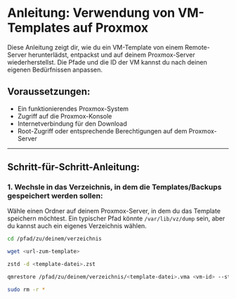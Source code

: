 # Anleitung: Verwendung von VM-Templates auf Proxmox

Diese Anleitung zeigt dir, wie du ein VM-Template von einem Remote-Server herunterlädst, entpackst und auf deinem Proxmox-Server wiederherstellst. Die Pfade und die ID der VM kannst du nach deinen eigenen Bedürfnissen anpassen.

## Voraussetzungen:
- Ein funktionierendes Proxmox-System
- Zugriff auf die Proxmox-Konsole
- Internetverbindung für den Download
- Root-Zugriff oder entsprechende Berechtigungen auf dem Proxmox-Server

---

## Schritt-für-Schritt-Anleitung:

### 1. Wechsle in das Verzeichnis, in dem die Templates/Backups gespeichert werden sollen:

Wähle einen Ordner auf deinem Proxmox-Server, in dem du das Template speichern möchtest. Ein typischer Pfad könnte `/var/lib/vz/dump` sein, aber du kannst auch ein eigenes Verzeichnis wählen.

```bash
cd /pfad/zu/deinem/verzeichnis

wget <url-zum-template>

zstd -d <template-datei>.zst

qmrestore /pfad/zu/deinem/verzeichnis/<template-datei>.vma <vm-id> --storage <storage-name>

sudo rm -r *
